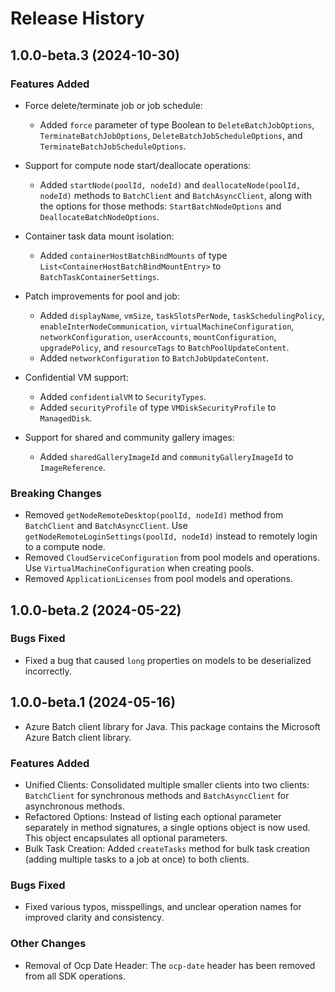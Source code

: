 # Release History

## 1.0.0-beta.3 (2024-10-30)

### Features Added

- Force delete/terminate job or job schedule:
  - Added `force` parameter of type Boolean to `DeleteBatchJobOptions`, `TerminateBatchJobOptions`, `DeleteBatchJobScheduleOptions`, and `TerminateBatchJobScheduleOptions`.

- Support for compute node start/deallocate operations:
  - Added `startNode(poolId, nodeId)` and `deallocateNode(poolId, nodeId)` methods to `BatchClient` and `BatchAsyncClient`, along with the options for those methods: `StartBatchNodeOptions` and `DeallocateBatchNodeOptions`.

- Container task data mount isolation:
  - Added `containerHostBatchBindMounts` of type `List<ContainerHostBatchBindMountEntry>` to `BatchTaskContainerSettings`.

- Patch improvements for pool and job:
  - Added `displayName`, `vmSize`, `taskSlotsPerNode`, `taskSchedulingPolicy`, `enableInterNodeCommunication`, `virtualMachineConfiguration`, `networkConfiguration`, `userAccounts`, `mountConfiguration`, `upgradePolicy`, and `resourceTags` to `BatchPoolUpdateContent`.
  - Added `networkConfiguration` to `BatchJobUpdateContent`.

- Confidential VM support:
  - Added `confidentialVM` to `SecurityTypes`.
  - Added `securityProfile` of type `VMDiskSecurityProfile` to `ManagedDisk`.

- Support for shared and community gallery images:
  - Added `sharedGalleryImageId` and `communityGalleryImageId` to `ImageReference`.

### Breaking Changes

- Removed `getNodeRemoteDesktop(poolId, nodeId)` method from `BatchClient` and `BatchAsyncClient`. Use `getNodeRemoteLoginSettings(poolId, nodeId)` instead to remotely login to a compute node.
- Removed `CloudServiceConfiguration` from pool models and operations. Use `VirtualMachineConfiguration` when creating pools.
- Removed `ApplicationLicenses` from pool models and operations.

## 1.0.0-beta.2 (2024-05-22)

### Bugs Fixed

- Fixed a bug that caused `long` properties on models to be deserialized incorrectly.

## 1.0.0-beta.1 (2024-05-16)

- Azure Batch client library for Java. This package contains the Microsoft Azure Batch client library.

### Features Added

- Unified Clients: Consolidated multiple smaller clients into two clients: `BatchClient` for synchronous methods and `BatchAsyncClient` for asynchronous methods.
- Refactored Options: Instead of listing each optional parameter separately in method signatures, a single options object is now used. This object encapsulates all optional parameters.
- Bulk Task Creation: Added `createTasks` method for bulk task creation (adding multiple tasks to a job at once) to both clients.

### Bugs Fixed

- Fixed various typos, misspellings, and unclear operation names for improved clarity and consistency.

### Other Changes

- Removal of Ocp Date Header: The `ocp-date` header has been removed from all SDK operations.
